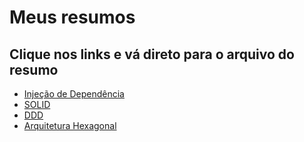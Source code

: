 # Meus resumos

## Clique nos links e vá direto para o arquivo do resumo

- [Injeção de Dependência](notas/Dependency%20Injection%20-%20Resumo.md)
- [SOLID](notas/SOLID%20-%20Resumo.md)
- [DDD](notas/Modelagem%20DDD%20-%20Resumo.md)
- [Arquitetura Hexagonal](notas/Arquitetura%20Hexagonal%20-%20Resumo.md)
